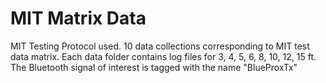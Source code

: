# MIT Matrix Data

MIT Testing Protocol used.
10 data collections corresponding to MIT test data matrix.
Each data folder contains log files for 3, 4, 5, 6, 8, 10, 12, 15 ft.
The Bluetooth signal of interest is tagged with the name "BlueProxTx"

